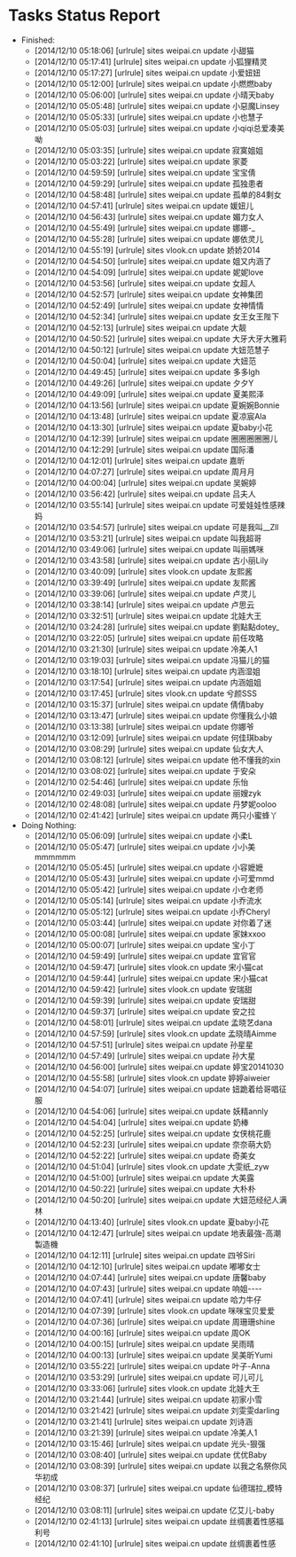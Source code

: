 Tasks Status Report
============

* Finished:
    * [2014/12/10 05:18:06] [urlrule] sites weipai.cn update 小甜猫
    * [2014/12/10 05:17:41] [urlrule] sites weipai.cn update 小狐狸精灵
    * [2014/12/10 05:17:27] [urlrule] sites weipai.cn update 小爱妞妞
    * [2014/12/10 05:12:00] [urlrule] sites weipai.cn update 小燃燃baby
    * [2014/12/10 05:06:00] [urlrule] sites weipai.cn update 小晴天baby
    * [2014/12/10 05:05:48] [urlrule] sites weipai.cn update 小惡魔Linsey
    * [2014/12/10 05:05:33] [urlrule] sites weipai.cn update 小也慧子
    * [2014/12/10 05:05:03] [urlrule] sites weipai.cn update 小qiqi总爱凑美呦
    * [2014/12/10 05:03:35] [urlrule] sites weipai.cn update 寂寞姐姐
    * [2014/12/10 05:03:22] [urlrule] sites weipai.cn update 家菱
    * [2014/12/10 04:59:59] [urlrule] sites weipai.cn update 宝宝倩
    * [2014/12/10 04:59:29] [urlrule] sites weipai.cn update 孤独患者
    * [2014/12/10 04:58:48] [urlrule] sites weipai.cn update 孤单的84剩女
    * [2014/12/10 04:57:41] [urlrule] sites weipai.cn update 媛妞儿
    * [2014/12/10 04:56:43] [urlrule] sites weipai.cn update 媚力女人
    * [2014/12/10 04:55:49] [urlrule] sites weipai.cn update 娜娜-_
    * [2014/12/10 04:55:28] [urlrule] sites weipai.cn update 娜依灵儿
    * [2014/12/10 04:55:19] [urlrule] sites vlook.cn update 娇娇2014
    * [2014/12/10 04:54:50] [urlrule] sites weipai.cn update 姐又内涵了
    * [2014/12/10 04:54:09] [urlrule] sites weipai.cn update 妮妮love
    * [2014/12/10 04:53:56] [urlrule] sites weipai.cn update 女超人
    * [2014/12/10 04:52:57] [urlrule] sites weipai.cn update 女神集团
    * [2014/12/10 04:52:49] [urlrule] sites weipai.cn update 女神情情
    * [2014/12/10 04:52:34] [urlrule] sites weipai.cn update 女王女王陛下
    * [2014/12/10 04:52:13] [urlrule] sites weipai.cn update 大靓
    * [2014/12/10 04:50:52] [urlrule] sites weipai.cn update 大牙大牙大雅莉
    * [2014/12/10 04:50:12] [urlrule] sites weipai.cn update 大妞范慧子
    * [2014/12/10 04:50:04] [urlrule] sites weipai.cn update 大妞范
    * [2014/12/10 04:49:45] [urlrule] sites weipai.cn update 多多lgh
    * [2014/12/10 04:49:26] [urlrule] sites weipai.cn update 夕夕Y
    * [2014/12/10 04:49:09] [urlrule] sites weipai.cn update 夏美熙泽
    * [2014/12/10 04:13:56] [urlrule] sites weipai.cn update 夏婉婉Bonnie
    * [2014/12/10 04:13:48] [urlrule] sites weipai.cn update 夏凉宸Ala
    * [2014/12/10 04:13:30] [urlrule] sites weipai.cn update 夏baby小花
    * [2014/12/10 04:12:39] [urlrule] sites weipai.cn update 圈圈圈圈圈儿
    * [2014/12/10 04:12:29] [urlrule] sites weipai.cn update 国际潘
    * [2014/12/10 04:12:01] [urlrule] sites weipai.cn update 嘉昕
    * [2014/12/10 04:07:27] [urlrule] sites weipai.cn update 周月月
    * [2014/12/10 04:00:04] [urlrule] sites weipai.cn update 吴婉婷
    * [2014/12/10 03:56:42] [urlrule] sites weipai.cn update 吕夫人
    * [2014/12/10 03:55:14] [urlrule] sites weipai.cn update 可爱娃娃性感辣妈
    * [2014/12/10 03:54:57] [urlrule] sites weipai.cn update 可是我叫__Zll
    * [2014/12/10 03:53:21] [urlrule] sites weipai.cn update 叫我超哥
    * [2014/12/10 03:49:06] [urlrule] sites weipai.cn update 叫丽媽咪
    * [2014/12/10 03:43:58] [urlrule] sites weipai.cn update 古小丽Lily
    * [2014/12/10 03:40:09] [urlrule] sites vlook.cn update 友熙酱
    * [2014/12/10 03:39:49] [urlrule] sites weipai.cn update 友熙酱
    * [2014/12/10 03:39:06] [urlrule] sites weipai.cn update 卢灵儿
    * [2014/12/10 03:38:14] [urlrule] sites weipai.cn update 卢思云
    * [2014/12/10 03:32:51] [urlrule] sites weipai.cn update 北娃大王
    * [2014/12/10 03:24:28] [urlrule] sites weipai.cn update 劉點點dotey_
    * [2014/12/10 03:22:05] [urlrule] sites weipai.cn update 前任攻略
    * [2014/12/10 03:21:30] [urlrule] sites weipai.cn update 冷美人1
    * [2014/12/10 03:19:03] [urlrule] sites weipai.cn update 冯猫儿的猫
    * [2014/12/10 03:18:10] [urlrule] sites weipai.cn update 内涵湿姐
    * [2014/12/10 03:17:54] [urlrule] sites weipai.cn update 内涵姐姐
    * [2014/12/10 03:17:45] [urlrule] sites vlook.cn update 兮颜SSS
    * [2014/12/10 03:15:37] [urlrule] sites weipai.cn update 倩倩baby
    * [2014/12/10 03:13:47] [urlrule] sites weipai.cn update 你懂我么小娘
    * [2014/12/10 03:13:38] [urlrule] sites weipai.cn update 你娜爷
    * [2014/12/10 03:12:09] [urlrule] sites weipai.cn update 何佳琪baby
    * [2014/12/10 03:08:29] [urlrule] sites weipai.cn update 仙女大人
    * [2014/12/10 03:08:12] [urlrule] sites weipai.cn update 他不懂我的xin
    * [2014/12/10 03:08:02] [urlrule] sites weipai.cn update 于安朵
    * [2014/12/10 02:54:46] [urlrule] sites weipai.cn update 乐怡
    * [2014/12/10 02:49:03] [urlrule] sites weipai.cn update 丽嫂zyk
    * [2014/12/10 02:48:08] [urlrule] sites weipai.cn update 丹梦妮ooloo
    * [2014/12/10 02:41:42] [urlrule] sites weipai.cn update 两只小蜜蜂丫
* Doing Nothing:
    * [2014/12/10 05:06:09] [urlrule] sites weipai.cn update 小柔L
    * [2014/12/10 05:05:47] [urlrule] sites weipai.cn update 小小美mmmmmm
    * [2014/12/10 05:05:45] [urlrule] sites weipai.cn update 小容嬷嬷
    * [2014/12/10 05:05:43] [urlrule] sites weipai.cn update 小可爱mmd
    * [2014/12/10 05:05:42] [urlrule] sites weipai.cn update 小仓老师
    * [2014/12/10 05:05:14] [urlrule] sites weipai.cn update 小乔流水
    * [2014/12/10 05:05:12] [urlrule] sites weipai.cn update 小乔Cheryl
    * [2014/12/10 05:03:44] [urlrule] sites weipai.cn update 对你着了迷
    * [2014/12/10 05:00:08] [urlrule] sites weipai.cn update 家妹xxoo
    * [2014/12/10 05:00:07] [urlrule] sites weipai.cn update 宝小丁
    * [2014/12/10 04:59:49] [urlrule] sites weipai.cn update 宜官官
    * [2014/12/10 04:59:47] [urlrule] sites vlook.cn update 宋小猫cat
    * [2014/12/10 04:59:44] [urlrule] sites weipai.cn update 宋小猫cat
    * [2014/12/10 04:59:42] [urlrule] sites vlook.cn update 安瑞甜
    * [2014/12/10 04:59:39] [urlrule] sites weipai.cn update 安瑞甜
    * [2014/12/10 04:59:37] [urlrule] sites weipai.cn update 安之拉
    * [2014/12/10 04:58:01] [urlrule] sites weipai.cn update 孟晓艺dana
    * [2014/12/10 04:57:59] [urlrule] sites vlook.cn update 孟晓晴Aimme
    * [2014/12/10 04:57:51] [urlrule] sites weipai.cn update 孙星星
    * [2014/12/10 04:57:49] [urlrule] sites weipai.cn update 孙大星
    * [2014/12/10 04:56:00] [urlrule] sites weipai.cn update 婷宝20141030
    * [2014/12/10 04:55:58] [urlrule] sites vlook.cn update 婷婷aiweier
    * [2014/12/10 04:54:07] [urlrule] sites weipai.cn update 妞跪着给哥唱征服
    * [2014/12/10 04:54:06] [urlrule] sites weipai.cn update 妖精annly
    * [2014/12/10 04:54:04] [urlrule] sites weipai.cn update 奶棒
    * [2014/12/10 04:52:25] [urlrule] sites weipai.cn update 女侠桃花鹿
    * [2014/12/10 04:52:23] [urlrule] sites weipai.cn update 奈奈萌大奶
    * [2014/12/10 04:52:22] [urlrule] sites weipai.cn update 奇美女
    * [2014/12/10 04:51:04] [urlrule] sites vlook.cn update 大雯纸_zyw
    * [2014/12/10 04:51:00] [urlrule] sites weipai.cn update 大美露
    * [2014/12/10 04:50:22] [urlrule] sites weipai.cn update 大朴朴
    * [2014/12/10 04:50:20] [urlrule] sites weipai.cn update 大妞范经纪人满林
    * [2014/12/10 04:13:40] [urlrule] sites vlook.cn update 夏baby小花
    * [2014/12/10 04:12:47] [urlrule] sites weipai.cn update 地表最強-高潮製造機
    * [2014/12/10 04:12:11] [urlrule] sites weipai.cn update 四爷Siri
    * [2014/12/10 04:12:10] [urlrule] sites weipai.cn update 嘟嘟女士
    * [2014/12/10 04:07:44] [urlrule] sites weipai.cn update 唐馨baby
    * [2014/12/10 04:07:43] [urlrule] sites weipai.cn update 响姐----
    * [2014/12/10 04:07:41] [urlrule] sites weipai.cn update 哈力牛仔
    * [2014/12/10 04:07:39] [urlrule] sites vlook.cn update 咪咪宝贝爱爱
    * [2014/12/10 04:07:36] [urlrule] sites weipai.cn update 周珊珊shine
    * [2014/12/10 04:00:16] [urlrule] sites weipai.cn update 周OK
    * [2014/12/10 04:00:15] [urlrule] sites weipai.cn update 吴雨晴
    * [2014/12/10 04:00:13] [urlrule] sites weipai.cn update 吴美昕Yumi
    * [2014/12/10 03:55:22] [urlrule] sites weipai.cn update 叶子-Anna
    * [2014/12/10 03:53:29] [urlrule] sites weipai.cn update 可儿可儿
    * [2014/12/10 03:33:06] [urlrule] sites vlook.cn update 北娃大王
    * [2014/12/10 03:21:44] [urlrule] sites weipai.cn update 初家小雪
    * [2014/12/10 03:21:42] [urlrule] sites weipai.cn update 刘雯雯darling
    * [2014/12/10 03:21:41] [urlrule] sites weipai.cn update 刘诗涵
    * [2014/12/10 03:21:39] [urlrule] sites weipai.cn update 冷美人1
    * [2014/12/10 03:15:46] [urlrule] sites weipai.cn update 光头-狠强
    * [2014/12/10 03:08:40] [urlrule] sites weipai.cn update 优优Baby
    * [2014/12/10 03:08:39] [urlrule] sites weipai.cn update 以我之名祭你风华初成
    * [2014/12/10 03:08:37] [urlrule] sites weipai.cn update 仙德瑞拉_模特经纪
    * [2014/12/10 03:08:11] [urlrule] sites weipai.cn update 亿艾儿-baby
    * [2014/12/10 02:41:13] [urlrule] sites weipai.cn update 丝绸裹着性感福利号
    * [2014/12/10 02:41:10] [urlrule] sites weipai.cn update 丝绸裹着性感
